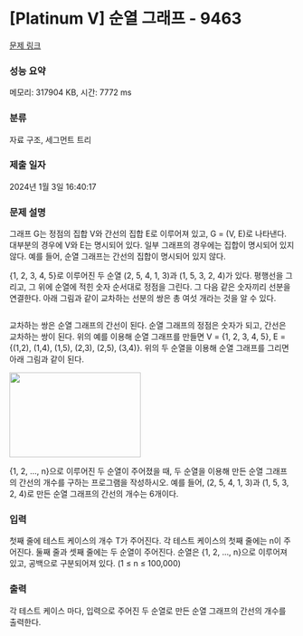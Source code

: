 # [Platinum V] 순열 그래프 - 9463 

[문제 링크](https://www.acmicpc.net/problem/9463) 

### 성능 요약

메모리: 317904 KB, 시간: 7772 ms

### 분류

자료 구조, 세그먼트 트리

### 제출 일자

2024년 1월 3일 16:40:17

### 문제 설명

<p>그래프 G는 정점의 집합 V와 간선의 집합 E로 이루어져 있고, G = (V, E)로 나타낸다. 대부분의 경우에 V와 E는 명시되어 있다. 일부 그래프의 경우에는 집합이 명시되어 있지 않다. 예를 들어, 순열 그래프는 간선의 집합이 명시되어 있지 않다.</p>

<p>{1, 2, 3, 4, 5}로 이루어진 두 순열 (2, 5, 4, 1, 3)과 (1, 5, 3, 2, 4)가 있다. 평행선을 그리고, 그 위에 순열에 적힌 숫자 순서대로 정점을 그린다. 그 다음 같은 숫자끼리 선분을 연결한다. 아래 그림과 같이 교차하는 선분의 쌍은 총 여섯 개라는 것을 알 수 있다.</p>

<p><img alt="" src="https://www.acmicpc.net/upload/images/perm1.png"></p>

<p>교차하는 쌍은 순열 그래프의 간선이 된다. 순열 그래프의 정점은 숫자가 되고, 간선은 교차하는 쌍이 된다. 위의 예를 이용해 순열 그래프를 만들면 V = {1, 2, 3, 4, 5}, E = {(1,2), (1,4), (1,5), (2,3), (2,5), (3,4)}. 위의 두 순열을 이용해 순열 그래프를 그리면 아래 그림과 같이 된다.</p>

<p><img alt="" src="https://www.acmicpc.net/upload/images/perm2.png" style="height:150px; width:232px"></p>

<p>{1, 2, ..., n}으로 이루어진 두 순열이 주어졌을 때, 두 순열을 이용해 만든 순열 그래프의 간선의 개수를 구하는 프로그램을 작성하시오. 예를 들어, (2, 5, 4, 1, 3)과 (1, 5, 3, 2, 4)로 만든 순열 그래프의 간선의 개수는 6개이다.</p>

### 입력 

 <p>첫째 줄에 테스트 케이스의 개수 T가 주어진다. 각 테스트 케이스의 첫째 줄에는 n이 주어진다. 둘째 줄과 셋째 줄에는 두 순열이 주어진다. 순열은 {1, 2, ..., n}으로 이루어져 있고, 공백으로 구분되어져 있다. (1 ≤ n ≤ 100,000)</p>

### 출력 

 <p>각 테스트 케이스 마다, 입력으로 주어진 두 순열로 만든 순열 그래프의 간선의 개수를 출력한다.</p>

